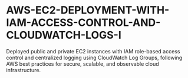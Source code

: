 # AWS-EC2-DEPLOYMENT-WITH-IAM-ACCESS-CONTROL-AND-CLOUDWATCH-LOGS-I
Deployed public and private EC2 instances with IAM role-based access control and centralized logging using CloudWatch Log Groups, following AWS best practices for secure, scalable, and observable cloud infrastructure.
